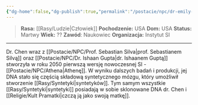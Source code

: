 ```yaml
---
{"dg-home":false,"dg-publish":true,"permalink":"/postacie/npc/dr-emily-chen/","dgPassFrontmatter":true}
---
```


> **Rasa:** [[Rasy/Ludzie\|Człowiek]]
> **Pochodzenie:** USA
> **Dom:** USA
> **Status:** Martwy
> **Wiek:** ??
> **Zawód**: Naukowiec
> **Organizacja:** Instytut SI

---

Dr. Chen wraz z  [[Postacie/NPC/Prof. Sebastian Silva\|prof. Sebastianem Silvą]] oraz [[Postacie/NPC/Dr. Ishaan Gupta\|dr. Ishaanem Guptą]] stworzyła w roku 2050 pierwszą wersję nowoczesnej SI - [[Postacie/NPC/Athena\|Athenę]]. W wyniku dalszych badań i produkcji, jej DNA stało się częścią składową syntetycznego mózgu, który umożliwił stworzenie [[Rasy/Syntetyki\|syntetyków]]. Tym samym wszystkie [[Rasy/Syntetyki\|syntetyki]] posiadają w sobie sklonowane DNA dr. Chen i [[Religie/Kult Pramatki\|czczą ją jako swoją matkę]].
